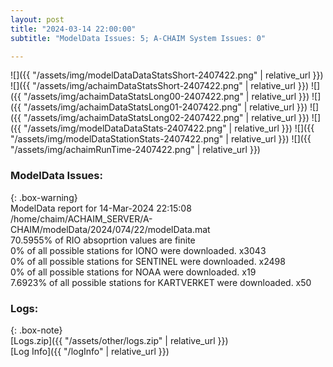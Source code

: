 ```yaml
---
layout: post
title: "2024-03-14 22:00:00"
subtitle: "ModelData Issues: 5; A-CHAIM System Issues: 0"

---
```


![]({{ "/assets/img/modelDataDataStatsShort-2407422.png" | relative_url }})
![]({{ "/assets/img/achaimDataStatsShort-2407422.png" | relative_url }})
![]({{ "/assets/img/achaimDataStatsLong00-2407422.png" | relative_url }})
![]({{ "/assets/img/achaimDataStatsLong01-2407422.png" | relative_url }})
![]({{ "/assets/img/achaimDataStatsLong02-2407422.png" | relative_url }})
![]({{ "/assets/img/modelDataDataStats-2407422.png" | relative_url }})
![]({{ "/assets/img/modelDataStationStats-2407422.png" | relative_url }})
![]({{ "/assets/img/achaimRunTime-2407422.png" | relative_url }})


### ModelData Issues:  
  
{: .box-warning}  
 ModelData report for 14-Mar-2024 22:15:08   
 /home/chaim/ACHAIM_SERVER/A-CHAIM/modelData/2024/074/22/modelData.mat   
 70.5955% of RIO absoprtion values are finite   
 0% of all possible stations for IONO were downloaded. x3043   
 0% of all possible stations for SENTINEL were downloaded. x2498   
 0% of all possible stations for NOAA were downloaded. x19   
 7.6923% of all possible stations for KARTVERKET were downloaded. x50   
  


### Logs:  
  
{: .box-note}  
[Logs.zip]({{ "/assets/other/logs.zip" | relative_url }})  
[Log Info]({{ "/logInfo" | relative_url }})  
